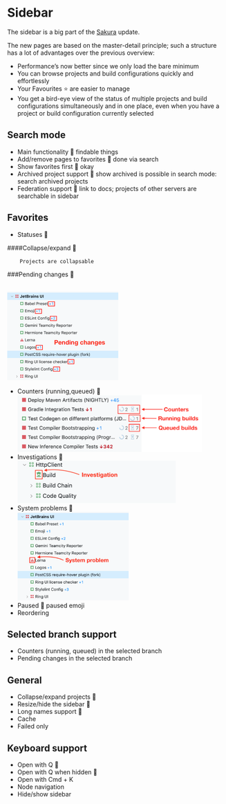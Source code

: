 # Sidebar
The sidebar is a big part of the [Sakura](https://github.com/JetBrains/teamcity-roadmap/blob/master/Sakura.md) update.

The new pages are based on the master-detail principle; such a structure has a lot of advantages over the previous overview:
* Performance’s now better since we only load the bare minimum
* You can browse projects and build configurations quickly and effortlessly
* Your Favourites ⭐ are easier to manage
* You get a bird-eye view of the status of multiple projects and build 
configurations simultaneously and in one place, even when you have a project or
build configuration currently selected


## Search mode 
  * Main functionality :checkered_flag:
        findable things
  * Add/remove pages to favorites :checkered_flag:
        done via search
  * Show favorites first :checkered_flag:
        okay
  * Archived project support :checkered_flag:
        show archived is possible in search mode:
            search archived projects
  * Federation support :checkered_flag: 
      link to docs; 
      projects of other servers are searchable in sidebar
     


## Favorites
 
  * Statuses :checkered_flag:
  
####Collapse/expand :checkered_flag:
      
        Projects are collapsable
        
###Pending changes :checkered_flag:

  </br> <img height="205" width="257" src="https://github.com/JetBrains/teamcity-roadmap/blob/master/Images/pending_changes.png">
  * Counters (running,queued) :checkered_flag:
       </br> <img height="132" width="427" src="https://github.com/JetBrains/teamcity-roadmap/blob/master/Images/counters.png">
  * Investigations :checkered_flag:
       </br> <img height="98" width="366" src="https://github.com/JetBrains/teamcity-roadmap/blob/master/Images/investigation.png">
  * System problems :checkered_flag:
       </br> <img height="205" width="257" src="https://github.com/JetBrains/teamcity-roadmap/blob/master/Images/system_problem.png">
  * Paused :checkered_flag:
        paused emoji
  * Reordering  

## Selected branch support
* Counters (running, queued) in the selected branch
* Pending changes in the selected branch 

## General
* Collapse/expand projects :checkered_flag:
* Resize/hide the sidebar :checkered_flag:
* Long names support :checkered_flag:
* Cache 
* Failed only     

## Keyboard support
  * Open with Q :checkered_flag:
  * Open with Q when hidden :checkered_flag:
  * Open with Cmd + K
  * Node navigation
  * Hide/show sidebar 
 
